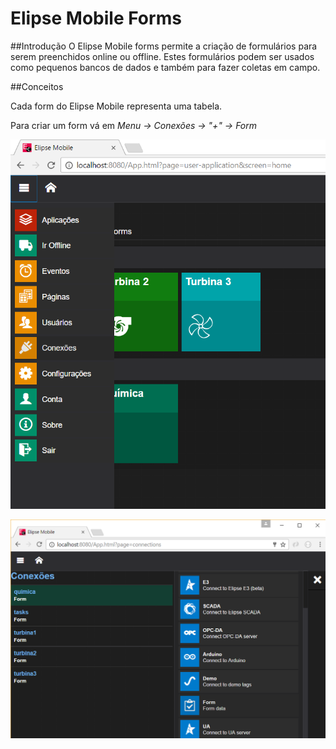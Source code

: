 # Elipse Mobile Forms

##Introdução
O Elipse Mobile forms permite a criação de formulários para serem preenchidos online ou offline.
Estes formulários podem ser usados como pequenos bancos de dados e também para fazer coletas em campo.

##Conceitos

Cada form do Elipse Mobile representa uma tabela.

Para criar um form vá em _Menu -> Conexões -> "+" -> Form_

![Forms](i10.PNG)

![Forms](i20.PNG)


